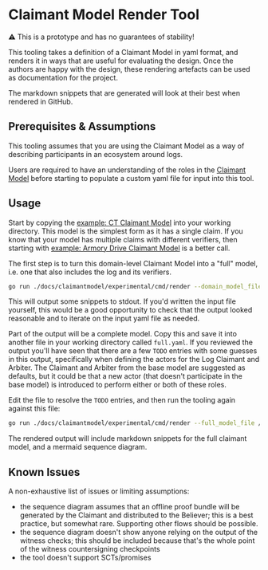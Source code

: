 # Claimant Model Render Tool

:warning: This is a prototype and has no guarantees of stability!

This tooling takes a definition of a Claimant Model in yaml format, and renders it in ways that are useful for evaluating the design.
Once the authors are happy with the design, these rendering artefacts can be used as documentation for the project.

The markdown snippets that are generated will look at their best when rendered in GitHub.

## Prerequisites & Assumptions

This tooling assumes that you are using the Claimant Model as a way of describing participants in an ecosystem around logs.

Users are required to have an understanding of the roles in the [Claimant Model](../../../CoreModel.md) before starting to populate a custom yaml file for input into this tool.

## Usage

Start by copying the [example: CT Claimant Model](./internal/models/ct/model.yaml) into your working directory.
This model is the simplest form as it has a single claim. If you know that your model has multiple claims with different verifiers, then starting with [example: Armory Drive Claimant Model](./internal/models/armorydrive/model.yaml) is a better call.

The first step is to turn this domain-level Claimant Model into a "full" model, i.e. one that also includes the log and its verifiers.

```bash
go run ./docs/claimantmodel/experimental/cmd/render --domain_model_file /tmp/cmfun/model.yaml
```

This will output some snippets to stdout. If you'd written the input file yourself, this would be a good opportunity to check that the output looked reasonable and to iterate on the input yaml file as needed.

Part of the output will be a complete model. Copy this and save it into another file in your working directory called `full.yaml`. If you reviewed the output you'll have seen that there are a few `TODO` entries with some guesses in this output, specifically when defining the actors for the Log Claimant and Arbiter. The Claimant and Arbiter from the base model are suggested as defaults, but it could be that a new actor (that doesn't participate in the base model) is introduced to perform either or both of these roles.

Edit the file to resolve the `TODO` entries, and then run the tooling again against this file:

```bash
go run ./docs/claimantmodel/experimental/cmd/render --full_model_file /tmp/cmfun/full.yaml
```

The rendered output will include markdown snippets for the full claimant model, and a mermaid sequence diagram.

## Known Issues

A non-exhaustive list of issues or limiting assumptions:
- the sequence diagram assumes that an offline proof bundle will be generated by the Claimant and distributed to the Believer; this is a best practice, but somewhat rare. Supporting other flows should be possible.
- the sequence diagram doesn't show anyone relying on the output of the witness checks; this should be included because that's the whole point of the witness countersigning checkpoints
- the tool doesn't support SCTs/promises

